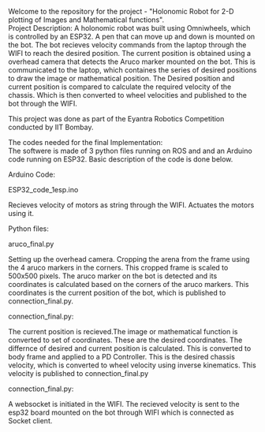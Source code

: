 Welcome to the repository for the project - "Holonomic Robot for 2-D plotting of Images and Mathematical functions".  
Project Description:
A holonomic robot was built using Omniwheels, which is controlled by an ESP32. A pen that can move up and down is mounted on the bot. The bot recieves velocity commands from the laptop through the WIFI to reach the desired position. The current position is obtained using a overhead camera that detects the Aruco marker mounted on the bot. This is communicated to the laptop, which containes the series of desired positions to draw the image or mathematical position. The Desired position and current position is compared to calculate the required velocity of the chassis. Which is then converted to wheel velocities and published to the bot through the WIFI.  

This project was done as part of the Eyantra Robotics Competition conducted by IIT Bombay.  

The codes needed for the final Implementation:  
The softwere is made of 3 python files running on ROS and and an Arduino code running on ESP32. Basic description of the code is done below.  

Arduino Code:  

ESP32_code_1esp.ino  

Recieves velocity of motors as string through the WIFI. Actuates the motors using it.  

Python files:  

aruco_final.py  

Setting up the overhead camera. Cropping the arena from the frame using the 4 aruco markers in the corners. This cropped frame is scaled to 500x500 pixels. The aruco marker on the bot is detected and its coordinates is calculated based on the corners of the aruco markers. This coordinates is the current position of the bot, which is published to connection_final.py.  

connection_final.py:  

The current position is recieved.The image or mathematical function is converted to set of coordinates. These are the desired coordinates. The differnce of desired and current position is calculated. This is converted to body frame and applied to a PD Controller. This is the desired chassis velocity, which is converted to wheel velocity using inverse kinematics. This velocity is published to connection_final.py  

connection_final.py:  

A websocket is initiated in the WIFI. The recieved velocity is sent to the esp32 board mounted on the bot through WIFI which is connected as Socket client.  



